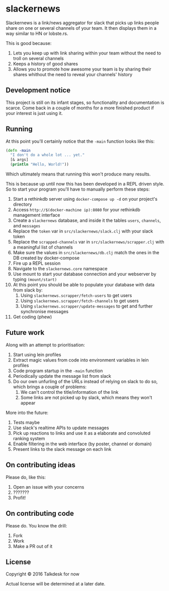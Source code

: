 # slackernews

Slackernews is a link/news aggregator for slack that picks up links people share on one or several channels of your team. It then displays them in a way similar to HN or lobste.rs.

This is good because:

1. Lets you keep up with link sharing within your team without the need to troll on several channels
1. Keeps a history of good shares
1. Allows you to promote how awesome your team is by sharing their shares whithout the need to reveal your channels' history

## Development notice

This project is still on its infant stages, so functionality and documentation is scarce. Come back in a couple of months for a more finished product if your interest is just using it.

## Running

At this point you'll certainly notice that the `-main` function looks like this:

```clojure
(defn -main
  "I don't do a whole lot ... yet."
  [& args]
  (println "Hello, World!"))
```

Which ultimately means that running this won't produce many results.

This is because up until now this has been developed in a REPL driven style. So to start your program you'll have to manually perform these steps:

1. Start a rethinkdb server using `docker-compose up -d` on your project's directory
1. Access `http://$(docker-machine ip):8080` for your rethinkdb management interface
1. Create a `slackernews` database, and inside it the tables `users`, `channels`, and `messages`
1. Replace the `token` var in `src/slackernews/slack.clj` with your slack token
1. Replace the `scrapped-channels` var in `src/slackernews/scrapper.clj` with a meaningful list of channels
1. Make sure the values in `src/slackernews/db.clj` match the ones in the DB created by docker-compose
1. Fire up a REPL session
1. Navigate to the `slackernews.core` namespace
1. Use mount to start your database connection and your webserver by typing `(mount/start)`
1. At this point you should be able to populate your database with data from slack by:
    1. Using `slackernews.scrapper/fetch-users` to get users
    1. Using `slackernews.scrapper/fetch-channels` to get users
    1. Using `slackernews.scrapper/update-messages` to get and further synchronise messages
1. Get coding (phew)

## Future work

Along with an attempt to prioritisation:

1. Start using lein profiles
1. Extract magic values from code into environment variables in lein profiles
1. Code program startup in the `-main` function
1. Periodically update the message list from slack
1. Do our own unfurling of the URLs instead of relying on slack to do so, which brings a couple of problems:
    1. We can't control the title/information of the link
    1. Some links are not picked up by slack, which means they won't appear

More into the future:

1. Tests maybe
1. Use slack's realtime APIs to update messages
1. Pick up reactions to links and use it as a elaborate and convoluted ranking system
1. Enable filtering in the web interface (by poster, channel or domain)
1. Present links to the slack message on each link

## On contributing ideas

Please do, like this:

1. Open an issue with your concerns
1. ???????
1. Profit!

## On contributing code

Please do. You know the drill:

1. Fork
1. Work
1. Make a PR out of it

## License

Copyright © 2016 Talkdesk for now

Actual license will be determined at a later date.
